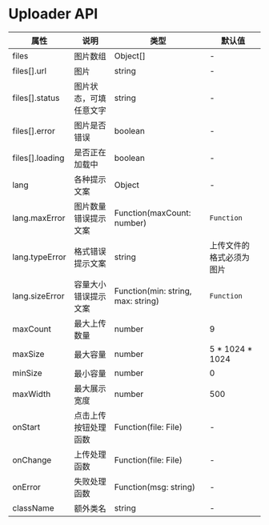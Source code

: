 # Uploader API

属性 | 说明 | 类型 | 默认值
-----|-----|-----|------
files | 图片数组 | Object[] | -
files[].url | 图片 | string | -
files[].status | 图片状态，可填任意文字 | string | -
files[].error | 图片是否错误 | boolean | -
files[].loading | 是否正在加载中 | boolean | -
lang | 各种提示文案 | Object | -
lang.maxError | 图片数量错误提示文案 | Function(maxCount: number) | `Function`
lang.typeError | 格式错误提示文案 | string | 上传文件的格式必须为图片
lang.sizeError | 容量大小错误提示文案 | Function(min: string, max: string) | `Function`
maxCount | 最大上传数量 | number | 9
maxSize | 最大容量 | number | 5 \* 1024 \* 1024
minSize | 最小容量 | number | 0
maxWidth | 最大展示宽度 | number | 500
onStart | 点击上传按钮处理函数 | Function(file: File) | -
onChange | 上传处理函数 | Function(file: File) | -
onError | 失败处理函数 | Function(msg: string) | -
className | 额外类名 | string | -